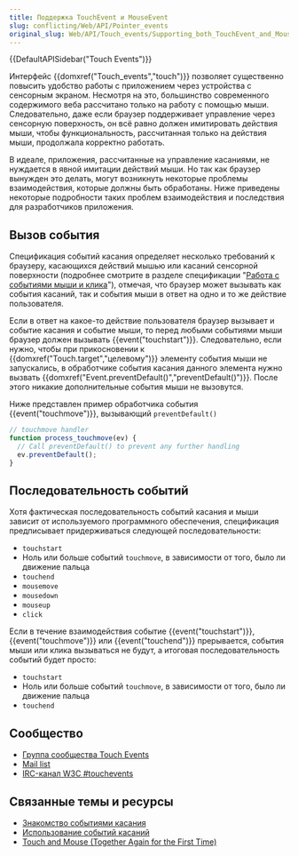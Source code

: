 ```yaml
---
title: Поддержка TouchEvent и MouseEvent
slug: conflicting/Web/API/Pointer_events
original_slug: Web/API/Touch_events/Supporting_both_TouchEvent_and_MouseEvent
---
```

{{DefaultAPISidebar("Touch Events")}}

Интерфейс {{domxref("Touch_events","touch")}} позволяет существенно повысить удобство работы с приложением через устройства с сенсорным экраном. Несмотря на это, большинство современного содержимого веба рассчитано только на работу с помощью мыши. Следовательно, даже если браузер поддерживает управление через сенсорную поверхность, он всё равно должен имитировать действия мыши, чтобы функциональность, рассчитанная только на действия мыши, продолжала корректно работать.

В идеале, приложения, рассчитанные на управление касаниями, не нуждается в явной имитации действий мыши. Но так как браузер вынужден это делать, могут возникнуть некоторые проблемы взаимодействия, которые должны быть обработаны. Ниже приведены некоторые подробности таких проблем взаимодействия и последствия для разработчиков приложения.

## Вызов события

Спецификация событий касания определяет несколько требований к браузеру, касающихся действий мышью или касаний сенсорной поверхности (подробнее смотрите в разделе спецификации "[Работа с событиями мыши и клика](https://w3c.github.io/touch-events/#mouse-events)"), отмечая, что браузер может вызывать как события касаний, так и события мыши в ответ на одно и то же действие пользователя.

Если в ответ на какое-то действие пользователя браузер вызывает и событие касания и событие мыши, то перед любыми событиями мыши браузер должен вызывать {{event("touchstart")}}. Следовательно, если нужно, чтобы при прикосновении к {{domxref("Touch.target","целевому")}} элементу события мыши не запускались, в обработчике события касания данного элемента нужно вызвать {{domxref("Event.preventDefault()","preventDefault()")}}. После этого никакие дополнительные события мыши не вызовутся.

Ниже представлен пример обработчика события {{event("touchmove")}}, вызывающий `preventDefault()`

```js
// touchmove handler
function process_touchmove(ev) {
  // Call preventDefault() to prevent any further handling
  ev.preventDefault();
}
```

## Последовательность событий

Хотя фактическая последовательность событий касания и мыши зависит от используемого программного обеспечения, спецификация предписывает придерживаться следующей последовательности:

- `touchstart`
- Ноль или больше событий `touchmove`, в зависимости от того, было ли движение пальца
- `touchend`
- `mousemove`
- `mousedown`
- `mouseup`
- `click`

Если в течение взаимодействия событие {{event("touchstart")}}, {{event("touchmove")}} или {{event("touchend")}} прерывается, события мыши или клика вызываться не будут, а итоговая последовательность событий будет просто:

- `touchstart`
- Ноль или больше событий `touchmove`, в зависимости от того, было ли движение пальца
- `touchend`

## Сообщество

- [Группа сообщества Touch Events](https://github.com/w3c/touch-events)
- [Mail list](https://lists.w3.org/Archives/Public/public-touchevents/)
- [IRC-канал W3C #touchevents](irc://irc.w3.org:6667/)

## Связанные темы и ресурсы

- [Знакомство событиями касания](/Web/API/Touch_events)
- [Использование событий касаний](/Web/API/Touch_events/Using_Touch_Events)
- [Touch and Mouse (Together Again for the First Time)](http://www.html5rocks.com/en/mobile/touchandmouse/)
